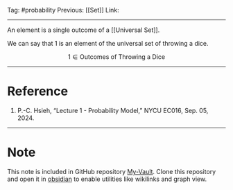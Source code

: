 Tag: #probability 
Previous: [[Set]]
Link: 

---

An element is a single outcome of a [[Universal Set]].

We can say that 1 is an element of the universal set of throwing a dice.

$$1 \in \text{Outcomes of Throwing a Dice}$$

---

# Reference

1. P.-C. Hsieh, “Lecture 1 - Probability Model,” NYCU EC016, Sep. 05, 2024.

---

# Note

This note is included in GitHub repository [My-Vault](https://github.com/LittleD3092/My-Vault.git). Clone this repository and open it in [obsidian](https://obsidian.md/) to enable utilities like wikilinks and graph view.